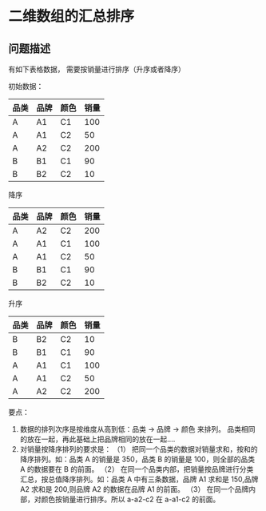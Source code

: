 # 二维数组的汇总排序

## 问题描述

有如下表格数据， 需要按销量进行排序（升序或者降序）

初始数据：

| 品类 | 品牌 | 颜色 | 销量 |
| ---- | ---- | ---- | ---- |
| A    | A1   | C1   | 100  |
| A    | A1   | C2   | 50   |
| A    | A2   | C2   | 200  |
| B    | B1   | C1   | 90   |
| B    | B2   | C2   | 10   |

降序

| 品类 | 品牌 | 颜色 | 销量 |
| ---- | ---- | ---- | ---- |
| A    | A2   | C2   | 200  |
| A    | A1   | C1   | 100  |
| A    | A1   | C2   | 50   |
| B    | B1   | C1   | 90   |
| B    | B2   | C2   | 10   |

升序

| 品类 | 品牌 | 颜色 | 销量 |
| ---- | ---- | ---- | ---- |
| B    | B2   | C2   | 10   |
| B    | B1   | C1   | 90   |
| A    | A1   | C1   | 100  |
| A    | A1   | C2   | 50   |
| A    | A2   | C2   | 200  |

要点：

1. 数据的排列次序是按维度从高到低：品类 -> 品牌 -> 颜色 来排列。 品类相同的放在一起，再此基础上把品牌相同的放在一起....
2. 对销量按降序排列的要求是：
   （1） 把同一个品类的数据对销量求和，按和的降序排列。如：品类 A 的销量是 350，品类 B 的销量是 100，则全部的品类 A 的数据要在 B 的前面。
   （2） 在同一个品类内部，把销量按品牌进行分类汇总，按总值降序排列。如：品类 A 中有三条数据，品牌 A1 求和是 150,品牌 A2 求和是 200,则品牌 A2 的数据在品牌 A1 的前面。
   （3） 在同一个品牌内部，对颜色按销量进行排序。所以 a-a2-c2 在 a-a1-c2 的前面。
